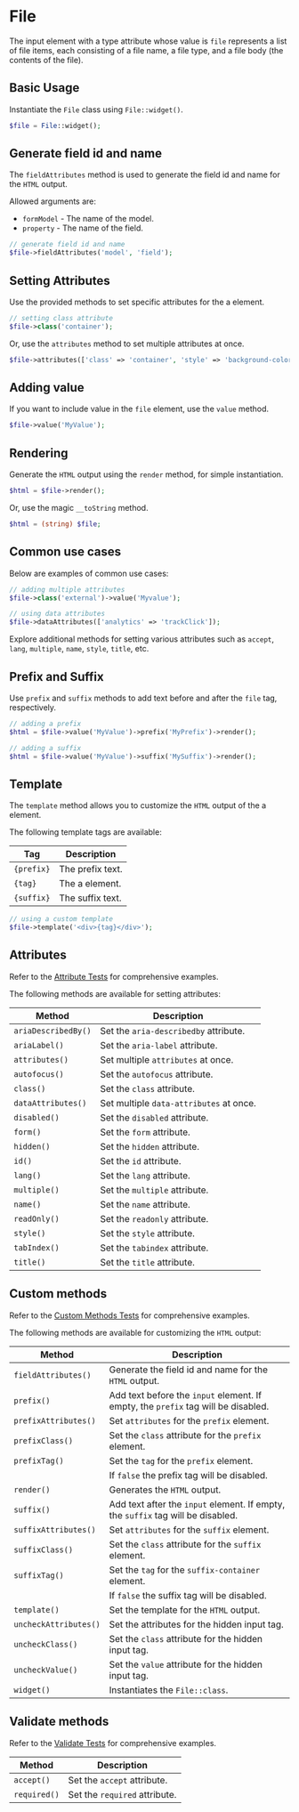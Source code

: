 # File

The input element with a type attribute whose value is `file` represents a list of file items, each consisting of a file
name, a file type, and a file body (the contents of the file).

## Basic Usage

Instantiate the `File` class using `File::widget()`.

```php
$file = File::widget();
```

## Generate field id and name

The `fieldAttributes` method is used to generate the field id and name for the `HTML` output.

Allowed arguments are:

- `formModel` - The name of the model.
- `property` - The name of the field.

```php
// generate field id and name
$file->fieldAttributes('model', 'field');
```

## Setting Attributes

Use the provided methods to set specific attributes for the a element.

```php
// setting class attribute
$file->class('container');
```

Or, use the `attributes` method to set multiple attributes at once.

```php
$file->attributes(['class' => 'container', 'style' => 'background-color: #eee;']);
```

## Adding value

If you want to include value in the `file` element, use the `value` method.

```php
$file->value('MyValue');
```

## Rendering

Generate the `HTML` output using the `render` method, for simple instantiation. 

```php
$html = $file->render();
```

Or, use the magic `__toString` method.

```php
$html = (string) $file;
```

## Common use cases

Below are examples of common use cases:

```php
// adding multiple attributes
$file->class('external')->value('Myvalue');

// using data attributes
$file->dataAttributes(['analytics' => 'trackClick']);
```

Explore additional methods for setting various attributes such as `accept`, `lang`, `multiple`, `name`, `style`,
`title`, etc.

## Prefix and Suffix

Use `prefix` and `suffix` methods to add text before and after the `file` tag, respectively.

```php
// adding a prefix
$html = $file->value('MyValue')->prefix('MyPrefix')->render();

// adding a suffix
$html = $file->value('MyValue')->suffix('MySuffix')->render();
```

## Template

The `template` method allows you to customize the `HTML` output of the a element.

The following template tags are available:

| Tag        | Description      |
| ---------- | ---------------- |
| `{prefix}` | The prefix text. |
| `{tag}`    | The a element.   |
| `{suffix}` | The suffix text. |

```php
// using a custom template
$file->template('<div>{tag}</div>');
```

## Attributes

Refer to the [Attribute Tests](https://github.com/ui-awesome/html/blob/main/tests/FormControl/Input/File/AttributeTest.php)
for comprehensive examples.

The following methods are available for setting attributes:

| Method             | Description                                                                                     |
| ------------------ | ----------------------------------------------------------------------------------------------- |
| `ariaDescribedBy()`| Set the `aria-describedby` attribute.                                                           |
| `ariaLabel()`      | Set the `aria-label` attribute.                                                                 |
| `attributes()`     | Set multiple `attributes` at once.                                                              |
| `autofocus()`      | Set the `autofocus` attribute.                                                                  |
| `class()`          | Set the `class` attribute.                                                                      |
| `dataAttributes()` | Set multiple `data-attributes` at once.                                                         |
| `disabled()`       | Set the `disabled` attribute.                                                                   |
| `form()`           | Set the `form` attribute.                                                                       |
| `hidden()`         | Set the `hidden` attribute.                                                                     |
| `id()`             | Set the `id` attribute.                                                                         |
| `lang()`           | Set the `lang` attribute.                                                                       |
| `multiple()`       | Set the `multiple` attribute.                                                                   |
| `name()`           | Set the `name` attribute.                                                                       |
| `readOnly()`       | Set the `readonly` attribute.                                                                   |
| `style()`          | Set the `style` attribute.                                                                      |
| `tabIndex()`       | Set the `tabindex` attribute.                                                                   |
| `title()`          | Set the `title` attribute.                                                                      |

## Custom methods

Refer to the [Custom Methods Tests](https://github.com/ui-awesome/html/blob/main/tests/FormControl/Input/File/CustomMethodTest.php)
for comprehensive examples.

The following methods are available for customizing the `HTML` output:

| Method                       | Description                                                                           |
| ---------------------------- | ------------------------------------------------------------------------------------- |
| `fieldAttributes()`          | Generate the field id and name for the `HTML` output.                                 |
| `prefix()`                   | Add text before the `input` element. If empty, the `prefix` tag will be disabled.     |
| `prefixAttributes()`         | Set `attributes` for the `prefix` element.                                            |
| `prefixClass()`              | Set the `class` attribute for the `prefix` element.                                   |
| `prefixTag()`                | Set the `tag` for the `prefix` element.                                               |
|                              | If `false` the prefix tag will be disabled.                                           |
| `render()`                   | Generates the `HTML` output.                                                          |
| `suffix()`                   | Add text after the `input` element. If empty, the `suffix` tag will be disabled.      |
| `suffixAttributes()`         | Set `attributes` for the `suffix` element.                                            |
| `suffixClass()`              | Set the `class` attribute for the `suffix` element.                                   |
| `suffixTag()`                | Set the `tag` for the `suffix-container` element.                                     |
|                              | If `false` the suffix tag will be disabled.                                           |
| `template()`                 | Set the template for the `HTML` output.                                               |
| `uncheckAttributes()`        | Set the attributes for the hidden input tag.                                          |
| `uncheckClass()`             | Set the `class` attribute for the hidden input tag.                                   |
| `uncheckValue()`             | Set the `value` attribute for the hidden input tag.                                   |
| `widget()`                   | Instantiates the `File::class`.                                                       |

## Validate methods

Refer to the [Validate Tests](https://github.com/ui-awesome/html/blob/main/tests/FormControl/Input/File/ValidateTest.php)
for comprehensive examples.

| Method      | Description                                                                                            |
| ----------- | ------------------------------------------------------------------------------------------------------ |
| `accept()`  | Set the `accept` attribute.                                                                            |
| `required()`| Set the `required` attribute.                                                                          |
